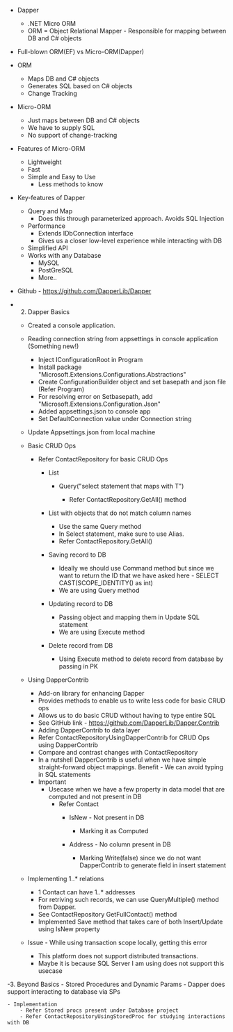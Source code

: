 - Dapper
    - .NET Micro ORM
    - ORM = Object Relational Mapper - Responsible for mapping between DB and C# objects

- Full-blown ORM(EF) vs Micro-ORM(Dapper)
- ORM
	- Maps DB and C# objects
	- Generates SQL based on C# objects
	- Change Tracking
	
- Micro-ORM
	- Just maps between DB and C# objects
	- We have to supply SQL
	- No support of change-tracking
	
- Features of Micro-ORM
	- Lightweight
	- Fast
	- Simple and Easy to Use
		- Less methods to know
		
- Key-features of Dapper
	- Query and Map
		- Does this through parameterized approach. Avoids SQL Injection
	- Performance
		- Extends IDbConnection interface
		- Gives us a closer low-level experience while interacting with DB
	- Simplified API
	- Works with any Database
		- MySQL
		- PostGreSQL
		- More..
		
- Github - https://github.com/DapperLib/Dapper

- 2. Dapper Basics
	- Created a console application.
	- Reading connection string from appsettings in console application (Something new!)
		- Inject IConfigurationRoot in Program
		- Install package "Microsoft.Extensions.Configurations.Abstractions"
		- Create ConfigurationBuilder object and set basepath and json file (Refer Program)
		- For resolving error on Setbasepath, add "Microsoft.Extensions.Configuration.Json"
		- Added appsettings.json to console app
		- Set DefaultConnection value under Connection string

	- Update Appsettings.json from local machine
	- Basic CRUD Ops
		- Refer ContactRepository for basic CRUD Ops
			- List
				- Query<T>("select statement that maps with T")
					- Refer ContactRepository.GetAll() method
		
			- List with objects that do not match column names
				- Use the same Query<T> method
				- In Select statement, make sure to use Alias. 
				- Refer ContactRepository.GetAll()

			- Saving record to DB
				- Ideally we should use Command method but since we want to return the ID that we have asked here - SELECT CAST(SCOPE_IDENTITY() as int)
				- We are using Query method

			- Updating record to DB
				- Passing object and mapping them in Update SQL statement
				- We are using Execute method

			- Delete record from DB
				- Using Execute method to delete record from database by passing in PK

	- Using DapperContrib
		- Add-on library for enhancing Dapper
		- Provides methods to enable us to write less code for basic CRUD ops
		- Allows us to do basic CRUD without having to type entire SQL
		- See GitHub link - https://github.com/DapperLib/Dapper.Contrib
		- Adding DapperContrib to data layer
		- Refer ContactRepositoryUsingDapperContrib for CRUD Ops using DapperContrib
		- Compare and contrast changes with ContactRepository
		- In a nutshell DapperContrib is useful when we have simple straight-forward object mappings. Benefit - We can avoid typing in SQL statements
		- Important
			- Usecase when we have a few property in data model that are computed and not present in DB
				- Refer Contact
					- IsNew - Not present in DB
						- Marking it as Computed

					- Address - No column present in DB
						- Marking Write(false) since we do not want DapperContrib to generate field in insert statement


		
	- Implementing 1..* relations 
		- 1 Contact can have 1..* addresses
		- For retriving such records, we can use QueryMultiple() method from Dapper.
		- See ContactRepository GetFullContact() method
		- Implemented Save method that takes care of both Insert/Update using IsNew property

	- Issue - While using transaction scope locally, getting this error
		- This platform does not support distributed transactions.
		- Maybe it is because SQL Server I am using does not support this usecase

-3. Beyond Basics
	- Stored Procedures and Dynamic Params
		- Dapper does support interacting to database via SPs

	- Implementation
		- Refer Stored procs present under Database project
		- Refer ContactRepositoryUsingStoredProc for studying interactions with DB